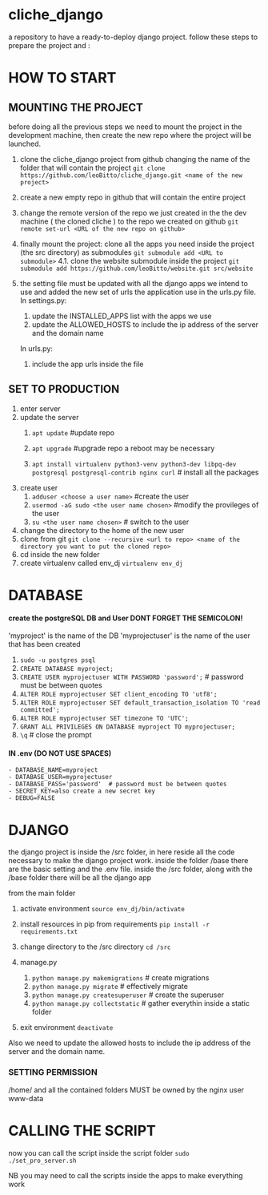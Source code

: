 # cliche_django
a repository to have a ready-to-deploy django project.
follow these steps to prepare the project and :

# HOW TO START
## MOUNTING THE PROJECT
before doing all the previous steps we need to mount the project in the development
machine, then create the new repo where the project will be launched.

1. clone the cliche_django project from github changing the name of the folder that
   will contain the project
    `git clone https://github.com/leoBitto/cliche_django.git <name of the new project>`

2. create a new empty repo in github that will contain the entire project

3. change the remote version of the repo we just created in the the dev machine
   ( the cloned cliche ) to the repo we created on github
    `git remote set-url <URL of the new repo on github>`

4. finally mount the project: clone all the apps you need inside the project 
   (the src directory) as submodules
    `git submodule add <URL to submodule>`
    4.1. clone the website submodule inside the project
   `git submodule add https://github.com/leoBitto/website.git src/website`


5. the setting file must be updated with all the django apps we intend to use
   and added the new set of urls the application use in the urls.py file. 
   In settings.py:

    1. update the INSTALLED_APPS list with the apps we use
    2. update the ALLOWED_HOSTS to include the ip address of the server and the domain name

   In urls.py:
    1. include the app urls inside the file


## SET TO PRODUCTION
1. enter server
2. update the server
    1. `apt update`              #update repo
    2. `apt upgrade`              #upgrade repo a reboot may be necessary

    2. `apt install virtualenv python3-venv python3-dev libpq-dev postgresql postgresql-contrib nginx curl` # install all the packages
3. create user
    1. `adduser <choose a user name>`           #create the user
    2. `usermod -aG sudo <the user name chosen>`  #modify the provileges of the user
    3. `su <the user name chosen>`                # switch to the user
4. change the directory to the home of the new user
5. clone from git 
    `git clone --recursive <url to repo> <name of the directory you want to put the cloned repo>`
6. cd inside the new folder
7. create virtualenv called env_dj 
    `virtualenv env_dj`


# DATABASE
#### create the postgreSQL DB and User DONT FORGET THE SEMICOLON!

'myproject' is the name of the DB
'myprojectuser' is the name of the user that has been created
1.  `sudo -u postgres psql`
2.  `CREATE DATABASE myproject;`  
3.  `CREATE USER myprojectuser WITH PASSWORD 'password';` # password must be between quotes
4.  `ALTER ROLE myprojectuser SET client_encoding TO 'utf8';`
5.  `ALTER ROLE myprojectuser SET default_transaction_isolation TO 'read committed';`
6.  `ALTER ROLE myprojectuser SET timezone TO 'UTC';`
7.  `GRANT ALL PRIVILEGES ON DATABASE myproject TO myprojectuser;`
8. `\q` # close the prompt

#### IN .env (DO NOT USE SPACES)
```
- DATABASE_NAME=myproject
- DATABASE_USER=myprojectuser
- DATABASE_PASS='password'  # password must be between quotes
- SECRET_KEY=also create a new secret key
- DEBUG=FALSE
```

# DJANGO
the django project is inside the /src folder, in here reside all the code necessary to make the django project work. inside the folder /base there are the basic setting and the .env file.
inside the /src folder, along with the /base folder there will be all the django app

from the main folder
1. activate environment
    `source env_dj/bin/activate`
2. install resources in pip from requirements
    `pip install -r requirements.txt`
3. change directory to the /src directory
    `cd /src`

4. manage.py
    1. `python manage.py makemigrations`   # create migrations
    2. `python manage.py migrate`          # effectively migrate
    3. `python manage.py createsuperuser`  # create the superuser
    4. `python manage.py collectstatic`    # gather everythin inside a static folder
5. exit environment
    `deactivate`


 Also we need to update the allowed hosts to include the ip address of the server and the domain name.

### SETTING PERMISSION 
/home/ and all the contained folders MUST be owned by the nginx user www-data


# CALLING THE SCRIPT
now you can call the script inside the script folder
 `sudo ./set_pro_server.sh`

NB you may need to call the scripts inside the apps to make everything work







